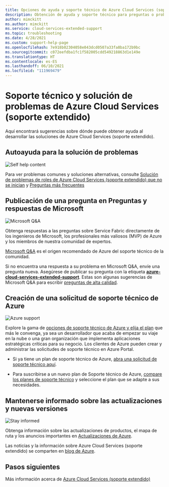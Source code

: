 ```yaml
---
title: Opciones de ayuda y soporte técnico de Azure Cloud Services (soporte extendido)
description: Obtención de ayuda y soporte técnico para preguntas o problemas al crear soluciones con Azure Cloud Services (soporte extendido).
author: mimckitt
ms.author: mimckitt
ms.service: cloud-services-extended-support
ms.topic: troubleshooting
ms.date: 4/28/2021
ms.custom: support-help-page
ms.openlocfilehash: 7e918b02304058e043dcd0507a33fa8ba172b9bc
ms.sourcegitcommit: c072eefdba1fc1f582005cdd549218863d1e149e
ms.translationtype: HT
ms.contentlocale: es-ES
ms.lasthandoff: 06/10/2021
ms.locfileid: "111969479"
---
```

# <a name="support-and-troubleshooting-for-azure-cloud-services-extended-support"></a>Soporte técnico y solución de problemas de Azure Cloud Services (soporte extendido)

Aquí encontrará sugerencias sobre dónde puede obtener ayuda al desarrollar las soluciones de Azure Cloud Services (soporte extendido).

## <a name="self-help-troubleshooting"></a>Autoayuda para la solución de problemas
<div class='icon is-large'>
    <img alt='Self help content' src='./media/logos/doc-logo.png'>
</div>

Para ver problemas comunes y soluciones alternativas, consulte [Solución de problemas de roles de Azure Cloud Services (soporte extendido) que no se inician](role-startup-failure.md) y [Preguntas más frecuentes](faq.md)



## <a name="post-a-question-on-microsoft-qa"></a>Publicación de una pregunta en Preguntas y respuestas de Microsoft

<div class='icon is-large'>
    <img alt='Microsoft Q&A' src='./media/logos/microsoft-logo.png'>
</div>   

Obtenga respuestas a las preguntas sobre Service Fabric directamente de los ingenieros de Microsoft, los profesionales más valiosos (MVP) de Azure y los miembros de nuestra comunidad de expertos.

[Microsoft Q&A](/answers/topics/azure-cloud-services-extended-support.html) es el origen recomendado de Azure del soporte técnico de la comunidad.

Si no encuentra una respuesta a su problema en Microsoft Q&A, envíe una pregunta nueva. Asegúrese de publicar su pregunta con la etiqueta [**azure-cloud-services-extended-support**](/answers/topics/azure-cloud-services-extended-support.html). Estas son algunas sugerencias de Microsoft Q&A para escribir [preguntas de alta calidad](/answers/articles/24951/how-to-write-a-quality-question.html).

## <a name="create-an-azure-support-request"></a>Creación de una solicitud de soporte técnico de Azure

<div class='icon is-large'>
    <img alt='Azure support' src='./media/logos/azure-logo.png'>
</div>

Explore la gama de [opciones de soporte técnico de Azure y elija el plan](https://azure.microsoft.com/support/plans) que más le convenga, ya sea un desarrollador que acaba de empezar su viaje en la nube o una gran organización que implementa aplicaciones estratégicas críticas para su negocio. Los clientes de Azure pueden crear y administrar las solicitudes de soporte técnico en Azure Portal.

- Si ya tiene un plan de soporte técnico de Azure, [abra una solicitud de soporte técnico aquí](https://portal.azure.com/#blade/Microsoft_Azure_Support/HelpAndSupportBlade/newsupportrequest).

- Para suscribirse a un nuevo plan de Soporte técnico de Azure, [compare los planes de soporte técnico](https://azure.microsoft.com/support/plans/) y seleccione el plan que se adapte a sus necesidades. 


## <a name="stay-informed-of-updates-and-new-releases"></a>Mantenerse informado sobre las actualizaciones y nuevas versiones

<div class='icon is-large'>
    <img alt='Stay informed' src='./media/logos/updates-logo.png'>
</div>

Obtenga información sobre las actualizaciones de productos, el mapa de ruta y los anuncios importantes en [Actualizaciones de Azure](https://azure.microsoft.com/updates/?category=compute).

Las noticias y la información sobre Azure Cloud Services (soporte extendido) se comparten en [blog de Azure](https://azure.microsoft.com/blog/topics/virtual-machines/).


## <a name="next-steps"></a>Pasos siguientes

Más información acerca de [Azure Cloud Services (soporte extendido)](overview.md)